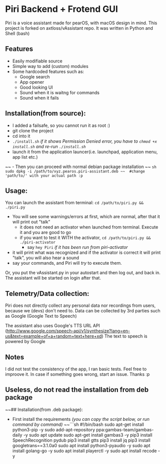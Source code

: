# Piri Backend + Frotend GUI

Piri is a voice assistant made for pearOS, with macOS design in mind. This project is forked on axtloss/vAssistant repo.
It was written in Python and Shell (bash)

## Features
- Easily modifiable source
- Simple way to add (custom) modules
- Some hardcoded features such as:
    - Google search
    - App opener
    - Good looking UI
    - Sound when it is waitng for commands
    - Sound when it fails

## Installation(from source):
- I added a failsafe, so you cannot run it as root :)
- git clone the project
- cd into it
- `./install.sh` _if it shows Permission Denied error, you have to `chmod +x install.sh` and re-run `./install.sh`_
- launch it from the application launcer(i.e. launchpad, application menu, app list etc.)


~~ - Then you can proceed with normal debian package installation ~~
    ```sh
    sudo dpkg -i /path/to/xyz.pearos.piri-assistant.deb
  ~~  #change 'path/to/' with your actual path :p
    ```
## Usage:

You can launch the assistant from terminal: `cd /path/to/piri.py && ./piri.py`
- You will see some warnings/errors at first, which are normal, after that it will print out "talk"
    - it does not need an activator when launched from terminal. Execute it and you are good to go
    - if you want to test it WITH the activator, `cd /path/to/piri.py && ./piri-activator`
      - say `hey Piri` _if it has been run from piri-activator_
- it will print what was recognized and if the activator is correct it will print "talk", you will also hear a sound
- say your commands, and Piri will _try_ to execute them.

Or, you put the vAssistant.py in your autostart and then log out, and back in. The assistant will be started on login after that.

## Telemetry/Data collection:
Piri does not directly collect any personal data nor recordings from users, because we (devs) don't need to. Data can be collected by 3rd parties such as Google (Google Text to Speech)

The assistant also uses Google's TTS URL API (http://www.google.com/speech-api/v1/synthesize?lang=en-us&text=example+of+a+random+text+here+xd)
The text to speech is powered by Google


## Notes
I did not test the consistency of the app, I ran basic tests. Feel free to improove it. In case if something goes wrong, start an issue. Thanks :p




































## Useless, do not read the installation from deb package

~~## Installation(from .deb package): 
- First install the requirements _(you can copy the script below, or run command by command)_
~~```sh
#!/bin/bash
sudo apt-get install python3-pip -y
sudo add-apt-repository ppa:gambas-team/gambas-daily -y
sudo apt update
sudo apt-get install gambas3 -y
pip3 install SpeechRecognition pydub
pip3 install gtts
pip3 install jq
pip3 install googletrans==3.1.0a0
sudo apt install python3-pyaudio -y
sudo apt install golang-go -y
sudo apt install playerctl -y
sudo apt install recode -y
```
